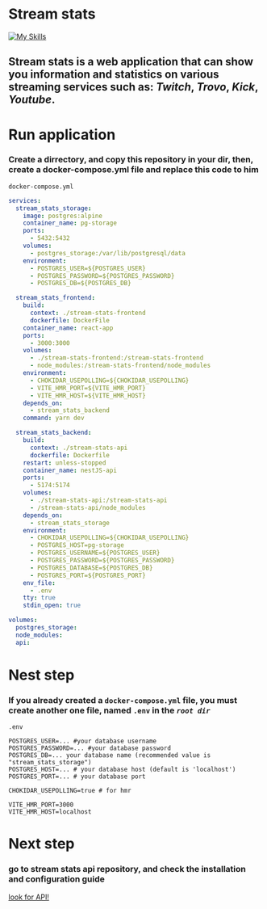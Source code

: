 # Stream stats

[![My Skills](https://skillicons.dev/icons?i=react,tailwind,typescript,docker,vite,yarn)](https://skillicons.dev)

## Stream stats is a web application that can show you information and statistics on various streaming services such as: _Twitch_, _Trovo_, _Kick_, _Youtube_.

# Run application

### Create a dirrectory, and copy this repository in your dir, then, create a docker-compose.yml file and replace this code to him

`docker-compose.yml`

```yml
services:
  stream_stats_storage:
    image: postgres:alpine
    container_name: pg-storage
    ports:
      - 5432:5432
    volumes:
      - postgres_storage:/var/lib/postgresql/data
    environment:
      - POSTGRES_USER=${POSTGRES_USER}
      - POSTGRES_PASSWORD=${POSTGRES_PASSWORD}
      - POSTGRES_DB=${POSTGRES_DB}

  stream_stats_frontend:
    build:
      context: ./stream-stats-frontend
      dockerfile: DockerFile
    container_name: react-app
    ports:
      - 3000:3000
    volumes:
      - ./stream-stats-frontend:/stream-stats-frontend
      - node_modules:/stream-stats-frontend/node_modules
    environment:
      - CHOKIDAR_USEPOLLING=${CHOKIDAR_USEPOLLING}
      - VITE_HMR_PORT=${VITE_HMR_PORT}
      - VITE_HMR_HOST=${VITE_HMR_HOST}
    depends_on:
      - stream_stats_backend
    command: yarn dev

  stream_stats_backend:
    build:
      context: ./stream-stats-api
      dockerfile: Dockerfile
    restart: unless-stopped
    container_name: nestJS-api
    ports:
      - 5174:5174
    volumes:
      - ./stream-stats-api:/stream-stats-api
      - /stream-stats-api/node_modules
    depends_on:
      - stream_stats_storage
    environment:
      - CHOKIDAR_USEPOLLING=${CHOKIDAR_USEPOLLING}
      - POSTGRES_HOST=pg-storage
      - POSTGRES_USERNAME=${POSTGRES_USER}
      - POSTGRES_PASSWORD=${POSTGRES_PASSWORD}
      - POSTGRES_DATABASE=${POSTGRES_DB}
      - POSTGRES_PORT=${POSTGRES_PORT}
    env_file:
      - .env
    tty: true
    stdin_open: true

volumes:
  postgres_storage:
  node_modules:
  api:
```

# Nest step

### If you already created a `docker-compose.yml` file, you must create another one file, named `.env` in the **_`root dir`_**

`.env`

```env
POSTGRES_USER=... #your database username
POSTGRES_PASSWORD=... #your database password
POSTGRES_DB=... your database name (recommended value is "stream_stats_storage")
POSTGRES_HOST=... # your database host (default is 'localhost')
POSTGRES_PORT=... # your database port

CHOKIDAR_USEPOLLING=true # for hmr

VITE_HMR_PORT=3000
VITE_HMR_HOST=localhost
```

# Next step

### go to stream stats api repository, and check the installation and configuration guide

[look for API!](https://github.com/yougotnothing/stream-stats-api)
